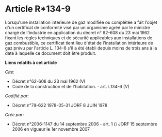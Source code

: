 # Article R*134-9

Lorsqu'une installation intérieure de gaz modifiée ou complétée a fait l'objet d'un certificat de conformité visé par un
organisme agréé par le ministre chargé de l'industrie en application du décret n° 62-608 du 23 mai 1962 fixant les règles
techniques et de sécurité applicables aux installations de gaz combustible, ce certificat tient lieu d'état de l'installation
intérieure de gaz prévu par l'article L. 134-6 s'il a été établi depuis moins de trois ans à la date à laquelle ce document
doit être produit.

**Liens relatifs à cet article**

_Cite_:

  - Décret n°62-608 du 23 mai 1962 (V)
  - Code de la construction et de l'habitation. - art. L134-6 (V)

_Codifié par_:

  - Décret n°78-622 1978-05-31 JORF 8 JUIN 1978

_Créé par_:

  - Décret n°2006-1147 du 14 septembre 2006 - art. 1 () JORF 15 septembre 2006 en vigueur le 1er novembre 2007
